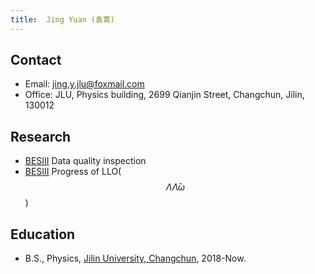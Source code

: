 ```yaml
---
title:  Jing Yuan (袁菁)
---
```


## Contact

- Email: [jing.y.jlu@foxmail.com](jing.y.jlu@foxmail.com)
- Office: JLU, Physics building, 2699 Qianjin Street, Changchun, Jilin, 130012

## Research
- [BESIII](http://bes3.ihep.ac.cn)  Data quality inspection
- [BESIII](http://bes3.ihep.ac.cn)  Progress of LLO($$\Lambda\bar{\Lambda}\omega$$)

## Education
- B.S., Physics, [Jilin University, Changchun](http://www.usc.edu.cn/), 2018-Now.
